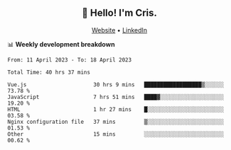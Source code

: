
<h2 align="center">👋 Hello! I'm Cris.</h2>
<p align="center">
  <a href="https://www.criscunas.dev">Website</a> •
  <a href="https://www.linkedin.com/in/cristophercunas/">LinkedIn</a> 
</p>


📊 **Weekly development breakdown**
<!--START_SECTION:waka-->

```text
From: 11 April 2023 - To: 18 April 2023

Total Time: 40 hrs 37 mins

Vue.js                     30 hrs 9 mins   ██████████████████▒░░░░░░   73.78 %
JavaScript                 7 hrs 51 mins   ████▓░░░░░░░░░░░░░░░░░░░░   19.20 %
HTML                       1 hr 27 mins    █░░░░░░░░░░░░░░░░░░░░░░░░   03.58 %
Nginx configuration file   37 mins         ▒░░░░░░░░░░░░░░░░░░░░░░░░   01.53 %
Other                      15 mins         ░░░░░░░░░░░░░░░░░░░░░░░░░   00.62 %
```

<!--END_SECTION:waka-->
